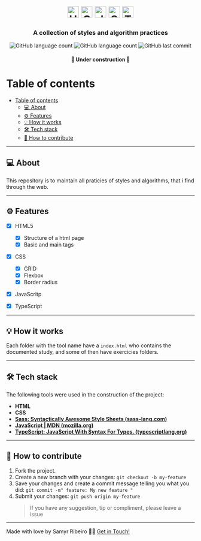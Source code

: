 

<h1 align="center">
	<img alt="HTML logo" src='https://cdn.jsdelivr.net/gh/devicons/devicon/icons/html5/html5-plain-wordmark.svg' width="auto" height="30"> 
	<img alt="CSS logo" src='https://cdn.jsdelivr.net/gh/devicons/devicon/icons/css3/css3-plain-wordmark.svg' width="auto" height="30">
	<img alt="JS logo" src='https://cdn.jsdelivr.net/gh/devicons/devicon/icons/javascript/javascript-plain.svg' width="auto" height="30">
	<img alt="SASS logo" src='https://cdn.jsdelivr.net/gh/devicons/devicon/icons/sass/sass-original.svg' width="auto" height="30">
	<img alt="TypeScript logo" src='https://cdn.jsdelivr.net/gh/devicons/devicon/icons/typescript/typescript-plain.svg' width="auto" height="30">
</h1>

<h3 align="center">
	A collection of styles and algorithm practices
</h3>

<p align="center">
	<img alt="GitHub language count" src="https://img.shields.io/github/languages/count/SamyrOR/front-end-completo">
	<img alt="GitHub language count" src="https://img.shields.io/github/repo-size/SamyrOR/front-end-completo">
	<img  alt="GitHub last commit"  src="https://img.shields.io/github/last-commit/SamyrOR/front-end-completo">
</p>
<h4 align="center">
	🚧 Under construction 🚧
</h4>

# Table of contents

<!--ts-->

- [Table of contents](#table-of-contents)
  - [💻 About](#-about)
  - [⚙️ Features](#️-features)
  - [💡 How it works](#-how-it-works)
  - [🛠 Tech stack](#-tech-stack)
  - [💪 How to contribute](#-how-to-contribute)
  <!--te-->

---

## 💻 About

This repository is to maintain all praticies of styles and algorithms, that i find through the web.

---

## ⚙️ Features

- [x] HTML5
	- [x] Structure of a html page
	- [x] Basic and main tags

- [x] CSS
	 - [x] GRID
	 - [x] Flexbox
	 - [x] Border radius
	
 - [x] JavaScritp
 - [x] TypeScript
 
 

---

## 💡 How it works



Each folder with the tool name have a `index.html` who contains the documented study, and some of then have exercicies folders.

---

## 🛠 Tech stack

The following tools were used in the construction of the project:

- **HTML**
- **CSS**
- **[Sass: Syntactically Awesome Style Sheets (sass-lang.com)](https://sass-lang.com/)**
- **[JavaScript | MDN (mozilla.org)](https://developer.mozilla.org/en-US/docs/Web/JavaScript)**
- **[TypeScript: JavaScript With Syntax For Types. (typescriptlang.org)](https://www.typescriptlang.org/)**



---

## 💪 How to contribute

1. Fork the project.
2. Create a new branch with your changes: `git checkout -b my-feature`
3. Save your changes and create a commit message telling you what you did: `git commit -m" feature: My new feature "`
4. Submit your changes: `git push origin my-feature`
   > If you have any suggestion, tip or compliment, please leave a issue

---

Made with love by Samyr Ribeiro 👋🏽 [Get in Touch!](https://www.linkedin.com/in/samyr-ribeiro-82a720145/)
